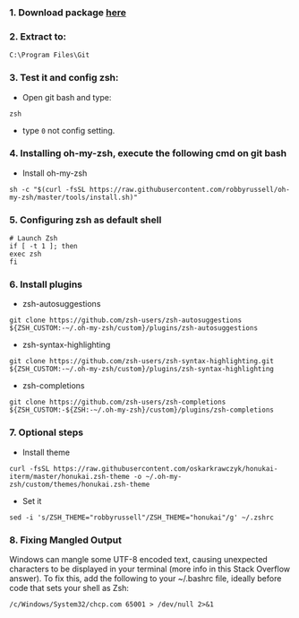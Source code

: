 ### 1. Download package [here](zsh-5.9-2-x86_64.pkg.tar.zst)

### 2. Extract to:

```
C:\Program Files\Git
```

### 3. Test it and config zsh:

- Open git bash and type:

```
zsh
```

- type `0` not config setting.

### 4. Installing oh-my-zsh, execute the following cmd on git bash

- Install oh-my-zsh

```
sh -c "$(curl -fsSL https://raw.githubusercontent.com/robbyrussell/oh-my-zsh/master/tools/install.sh)"
```

### 5. Configuring zsh as default shell

```
# Launch Zsh
if [ -t 1 ]; then
exec zsh
fi
```

### 6. Install plugins

- zsh-autosuggestions

```
git clone https://github.com/zsh-users/zsh-autosuggestions ${ZSH_CUSTOM:-~/.oh-my-zsh/custom}/plugins/zsh-autosuggestions
```

- zsh-syntax-highlighting

```
git clone https://github.com/zsh-users/zsh-syntax-highlighting.git ${ZSH_CUSTOM:-~/.oh-my-zsh/custom}/plugins/zsh-syntax-highlighting
```

- zsh-completions

```
git clone https://github.com/zsh-users/zsh-completions ${ZSH_CUSTOM:-${ZSH:-~/.oh-my-zsh}/custom}/plugins/zsh-completions
```

### 7. Optional steps

- Install theme

```
curl -fsSL https://raw.githubusercontent.com/oskarkrawczyk/honukai-iterm/master/honukai.zsh-theme -o ~/.oh-my-zsh/custom/themes/honukai.zsh-theme
```

- Set it

```
sed -i 's/ZSH_THEME="robbyrussell"/ZSH_THEME="honukai"/g' ~/.zshrc
```

### 8. Fixing Mangled Output

Windows can mangle some UTF-8 encoded text, causing unexpected characters to be displayed in your terminal (more info in this Stack Overflow answer). To fix this, add the following to your ~/.bashrc file, ideally before code that sets your shell as Zsh:

```
/c/Windows/System32/chcp.com 65001 > /dev/null 2>&1

```
